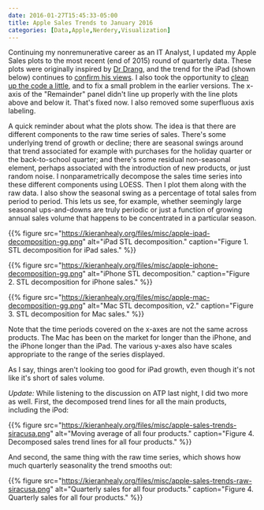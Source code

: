 ```yaml
---
date: 2016-01-27T15:45:33-05:00
title: Apple Sales Trends to January 2016
categories: [Data,Apple,Nerdery,Visualization]
---
```


Continuing my nonremunerative career as an IT Analyst, I updated my Apple Sales plots to the most recent (end of 2015) round of quarterly data. These plots were originally inspired by [Dr Drang](http://leancrew.com/all-this/2015/07/plotting-apple/), and the trend for the iPad (shown below) continues to [confirm his views](http://leancrew.com/all-this/2015/04/moving-averages-and-the-ipad/). I also took the opportunity to [clean up the code a little](https://github.com/kjhealy/apple), and to fix a small problem in the earlier versions. The x-axis of the "Remainder" panel didn't line up properly with the line plots above and below it. That's fixed now. I also removed some superfluous axis labeling. 

A quick reminder about what the plots show. The idea is that there are different components to the raw time series of sales. There's some underlying trend of growth or decline; there are seasonal swings around that trend associated for example with purchases for the holiday quarter or the back-to-school quarter; and there's some residual non-seasonal element, perhaps associated with the introduction of new products, or just random noise. I nonparametrically decompose the sales time series into these different components using LOESS. Then I plot them along with the raw data. I also show the seasonal swing as a percentage of total sales from period to period. This lets us see, for example, whether seemingly large seasonal ups-and-downs are truly periodic or just a function of growing annual sales volume that happens to be concentrated in a particular season. 

{{% figure src="https://kieranhealy.org/files/misc/apple-ipad-decomposition-gg.png" alt="iPad STL decomposition." caption="Figure 1. STL decomposition for iPad sales." %}}

{{% figure src="https://kieranhealy.org/files/misc/apple-iphone-decomposition-gg.png" alt="iPhone STL decomposition." caption="Figure 2. STL decomposition for iPhone sales." %}}

{{% figure src="https://kieranhealy.org/files/misc/apple-mac-decomposition-gg.png" alt="Mac STL decomposition, v2." caption="Figure 3. STL decomposition for Mac sales." %}}

Note that the time periods covered on the x-axes are not the same across products. The Mac has been on the market for longer than the iPhone, and the iPhone longer than the iPad. The various y-axes also have scales appropriate to the range of the series displayed.

As I say, things aren't looking too good for iPad growth, even though it's not like it's short of sales volume.

*Update:* While listening to the discussion on ATP last night, I did two more as well. First, the decomposed trend lines for all the main products, including the iPod:

{{% figure src="https://kieranhealy.org/files/misc/apple-sales-trends-siracusa.png" alt="Moving average of all four products." caption="Figure 4. Decomposed sales trend lines for all four products." %}}


And second, the same thing with the raw time series, which shows how much quarterly seasonality the trend smooths out: 


{{% figure src="https://kieranhealy.org/files/misc/apple-sales-trends-raw-siracusa.png" alt="Quarterly sales for all four products." caption="Figure 4. Quarterly sales for all four products." %}}
